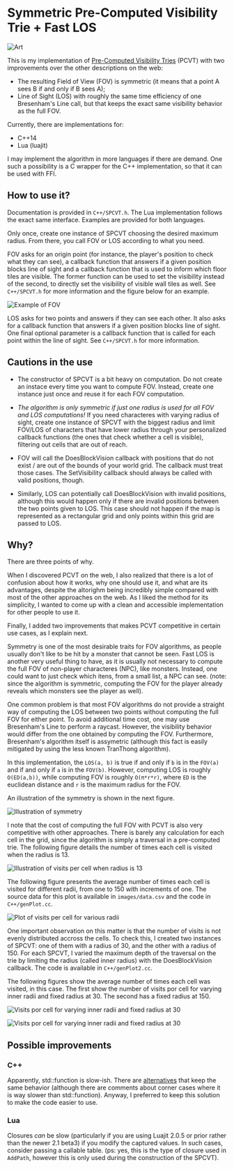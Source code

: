 # Symmetric Pre-Computed Visibility Trie + Fast LOS

![Art](images/beautiful.png)

This is my implementation of
[Pre-Computed Visibility Tries](http://www.roguebasin.com/index.php?title=Pre-Computed_Visibility_Tries) (PCVT)
with two improvements over the other descriptions on the web:

* The resulting Field of View (FOV) is symmetric (it means that a point A sees B if and only if B sees A);
* Line of Sight (LOS) with roughly the same time efficiency of one Bresenham's Line call,
  but that keeps the exact same visibility behavior as the full FOV.

Currently, there are implementations for:

* C++14
* Lua (luajit)

I may implement the algorithm in more languages if there are demand. One such a possibility is a C wrapper for the C++ implementation, so that it can be used with FFI.

## How to use it?

Documentation is provided in `C++/SPCVT.h`. The Lua implementation follows the exact same interface. Examples are provided for both languages.

Only once, create one instance of SPCVT choosing the desired maximum radius. From there, you call FOV or LOS according to what you need.

FOV asks for an origin point (for instance, the player's position to check what they can see), a callback function that answers if a given
position blocks line of sight and a callback function that is used to inform which floor tiles are visible. The former function can be used to set the visibility instead of the second, to directly set the visibility of visible wall tiles as well. See `C++/SPCVT.h` for more information and the figure below for an example.

![Example of FOV](images/example.PNG)

LOS asks for two points and answers if they can see each other. It also asks for a callback function that answers if a given position blocks line of sight. One final optional parameter is a callback function that is called for each point within the line of sight. See `C++/SPCVT.h` for more information.

## Cautions in the use

* The constructor of SPCVT is a bit heavy on computation. Do not create an instace every time you want to compute FOV. Instead, create one instance just once and reuse it for each FOV computation.

* *The algorithm is only symmetric if just one radius is used for all FOV and LOS computations!* If you need characteres with varying radius of sight, create one instance of SPCVT with the biggest radius and limit FOV/LOS of characters that have lower radius through your personalized callback functions (the ones that check whether a cell is visible), filtering out cells that are out of reach.

* FOV will call the DoesBlockVision callback with positions that do not exist / are out of the bounds of your world grid. The callback must treat those cases. The SetVisibility callback should always be called with valid positions, though.

* Similarly, LOS can potentially call DoesBlockVision with invalid positions, although this would happen only if there are invalid positions between the two points given to LOS. This case should not happen if the map is represented as a rectangular grid and only points within this grid are passed to LOS.

## Why?

There are three points of why.

When I discovered PCVT on the web, I also realized that there is a lot of confusion about how it works, why one should use it, and what are its advantages, despite the altorighm being incredibly simple compared with most of the other approaches on the web.
As I liked the method for its simplicity, I wanted to come up with a clean and accessible implementation for other people to use it.

Finally, I added two improvements that makes PCVT competitive in certain use cases, as I explain next.

Symmetry is one of the most desirable traits for FOV algorithms, as people usually don't like to be hit by a monster that cannot be seen.
Fast LOS is another very useful thing to have, as it is usually not necessary to compute the full FOV of non-player characteres (NPC), like monsters. 
Instead, one could want to just check which itens, from a small list, a NPC can see.
(note: since the algorithm is symmetric, computing the FOV for the player already reveals which monsters see the player as well).

One common problem is that most FOV algorithms do not provide a straight way of computing the LOS between two points without computing the full FOV for either point. To avoid additional time cost, one may use Bresenham's Line to perform a raycast. However, the visibility behavior would differ from the one obtained by computing the FOV. Furthermore, Bresenham's algorithm itself is assymetric (although this fact is easily mitigated by using the less known TranThong algorithm).

In this implementation, the `LOS(a, b)` is true if and only if `b` is in the `FOV(a)` and if and only if `a` is in the `FOV(b)`. However, computing LOS is roughly `O(ED(a,b))`, while computing FOV is roughly `O(π*r*r)`, where `ED` is the euclidean distance and `r` is the maximum radius for the FOV. 

An illustration of the symmetry is shown in the next figure.

![Illustration of symmetry](images/symmetry.png)

I note that the cost of computing the full FOV with PCVT is also very competitive with other approaches. There is barely any calculation for each cell in the grid, since the algorithm is simply a traversal in a pre-computed trie. The following figure details the number of times each cell is visited when the radius is 13.

![Illustration of visits per cell when radius is 13](images/visits13.png)

The following figure presents the average number of times each cell is visited for different radii, from one to 150 with increments of one. The source data for this plot is available in `images/data.csv` and the code in `C++/genPlot.cc`.

![Plot of visits per cell for various radii](images/visits_radii.png)

One important observation on this matter is that the number of visits is not evenly distributed accross the cells.
To check this, I created two instances of SPCVT: one of them with a radius of 30, and the other with a radius of 150. For each SPCVT, I varied the maximum depth of the traversal on the trie by limiting the radius (called inner radius) with the DoesBlockVision callback.
The code is available in `C++/genPlot2.cc`.

The following figures show the average number of times each cell was visited, in this case. The first show the number of visits por cell for varying inner radii and fixed radius at 30. The second has a fixed radius at 150.

![Visits por cell for varying inner radii and fixed radius at 30](images/visits_radii_within_30.png)

![Visits por cell for varying inner radii and fixed radius at 30](images/visits_radii_within_150.png)



## Possible improvements

### C++

Apparently, std::function is slow-ish. There are [alternatives](https://codereview.stackexchange.com/questions/14730/impossibly-fast-delegate-in-c11) that keep the same behavior (although there are comments about corner cases where it is way slower than std::function). Anyway, I preferred to keep this solution to make the code easier to use.

### Lua

Closures _can_ be slow (particularly if you are using Luajit 2.0.5 or prior rather than the newer 2.1 beta3) if you modify the captured values. In such cases, consider passing a callable table.
(ps: yes, this is the type of closure used in `AddPath`, however this is only used during the construction of the SPCVT).
